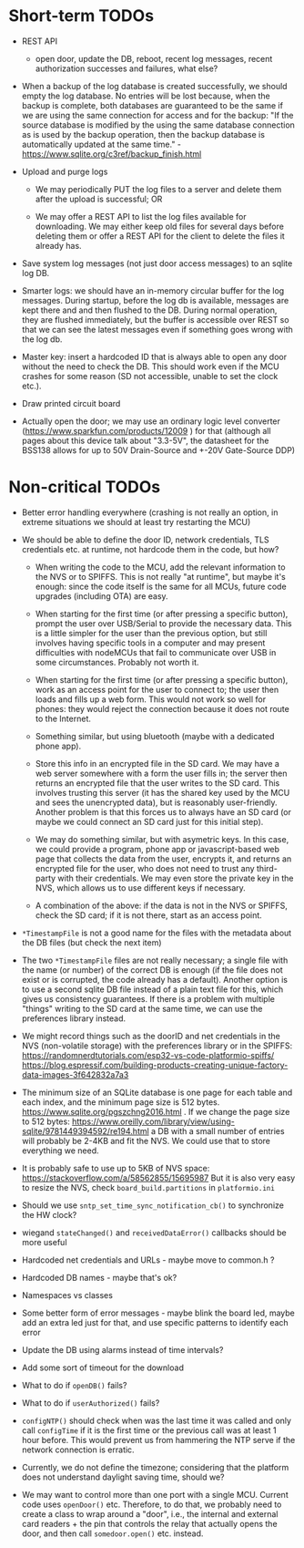# Short-term TODOs

 * REST API

   - open door, update the DB, reboot, recent log messages, recent
     authorization successes and failures, what else?

 * When a backup of the log database is created successfully, we should
   empty the log database. No entries will be lost because, when the
   backup is complete, both databases are guaranteed to be the same if we
   are using the same connection for access and for the backup: "If the
   source database is modified by the using the same database connection
   as is used by the backup operation, then the backup database is
   automatically updated at the same time." -
   <https://www.sqlite.org/c3ref/backup_finish.html>

 * Upload and purge logs

   - We may periodically PUT the log files to a server and delete them
     after the upload is successful; OR

   - We may offer a REST API to list the log files available for
     downloading. We may either keep old files for several days before
     deleting them or offer a REST API for the client to delete the files
     it already has.

 * Save system log messages (not just door access messages) to an sqlite
   log DB.

 * Smarter logs: we should have an in-memory circular buffer for the log
   messages. During startup, before the log db is available, messages are
   kept there and and then flushed to the DB. During normal operation,
   they are flushed immediately, but the buffer is accessible over REST
   so that we can see the latest messages even if something goes wrong
   with the log db.

 * Master key: insert a hardcoded ID that is always able to open any
   door without the need to check the DB. This should work even if the
   MCU crashes for some reason (SD not accessible, unable to set the
   clock etc.).

 * Draw printed circuit board

 * Actually open the door; we may use an ordinary logic level converter
   (https://www.sparkfun.com/products/12009 ) for that (although all
   pages about this device talk about "3.3-5V", the datasheet for the
   BSS138 allows for up to 50V Drain-Source and +-20V Gate-Source DDP)

# Non-critical TODOs

 * Better error handling everywhere (crashing is not really an option,
   in extreme situations we should at least try restarting the MCU)

 * We should be able to define the door ID, network credentials, TLS
   credentials etc. at runtime, not hardcode them in the code, but how?

   - When writing the code to the MCU, add the relevant information to
     the NVS or to SPIFFS. This is not really "at runtime", but maybe
     it's enough: since the code itself is the same for all MCUs, future
     code upgrades (including OTA) are easy.

   - When starting for the first time (or after pressing a specific
     button), prompt the user over USB/Serial to provide the necessary
     data. This is a little simpler for the user than the previous
     option, but still involves having specific tools in a computer
     and may present difficulties with nodeMCUs that fail to communicate
     over USB in some circumstances. Probably not worth it.

   - When starting for the first time (or after pressing a specific
     button), work as an access point for the user to connect to; the
     user then loads and fills up a web form. This would not work so
     well for phones: they would reject the connection because it does
     not route to the Internet.

   - Something similar, but using bluetooth (maybe with a dedicated
     phone app).

   - Store this info in an encrypted file in the SD card. We may have
     a web server somewhere with a form the user fills in; the server
     then returns an encrypted file that the user writes to the SD card.
     This involves trusting this server (it has the shared key used by the
     MCU and sees the unencrypted data), but is reasonably user-friendly.
     Another problem is that this forces us to always have an SD card
     (or maybe we could connect an SD card just for this initial step).

   - We may do something similar, but with asymetric keys. In this case,
     we could provide a program, phone app or javascript-based web page
     that collects the data from the user, encrypts it, and returns an
     encrypted file for the user, who does not need to trust any third-
     party with their credentials. We may even store the private key in
     the NVS, which allows us to use different keys if necessary.

   - A combination of the above: if the data is not in the NVS or SPIFFS,
     check the SD card; if it is not there, start as an access point.

 * `*TimestampFile` is not a good name for the files with the metadata
   about the DB files (but check the next item)

 * The two `*TimestampFile` files are not really necessary; a single file
   with the name (or number) of the correct DB is enough (if the file does
   not exist or is corrupted, the code already has a default). Another
   option is to use a second sqlite DB file instead of a plain text file
   for this, which gives us consistency guarantees. If there is a problem
   with multiple "things" writing to the SD card at the same time, we
   can use the preferences library instead.

 * We might record things such as the doorID and net credentials in the
   NVS (non-volatile storage) with the preferences library or in the SPIFFS:
   https://randomnerdtutorials.com/esp32-vs-code-platformio-spiffs/
   https://blog.espressif.com/building-products-creating-unique-factory-data-images-3f642832a7a3

 * The minimum size of an SQLite database is one page for each table and
   each index, and the minimum page size is 512 bytes.
   https://www.sqlite.org/pgszchng2016.html . If we change the page size
   to 512 bytes:
   https://www.oreilly.com/library/view/using-sqlite/9781449394592/re194.html
   a DB with a small number of entries will probably be 2-4KB and fit
   the NVS. We could use that to store everything we need.

 * It is probably safe to use up to 5KB of NVS space:
   https://stackoverflow.com/a/58562855/15695987
   But it is also very easy to resize the NVS, check `board_build.partitions`
   in `platformio.ini`

 * Should we use `sntp_set_time_sync_notification_cb()` to synchronize
   the HW clock?

 * wiegand `stateChanged()` and `receivedDataError()` callbacks should
   be more useful

 * Hardcoded net credentials and URLs - maybe move to common.h ?

 * Hardcoded DB names - maybe that's ok?

 * Namespaces vs classes

 * Some better form of error messages - maybe blink the board led,
   maybe add an extra led just for that, and use specific patterns
   to identify each error

 * Update the DB using alarms instead of time intervals?

 * Add some sort of timeout for the download

 * What to do if `openDB()` fails?

 * What to do if `userAuthorized()` fails?

 * `configNTP()` should check when was the last time it was called
   and only call `configTime` if it is the first time or the previous
   call was at least 1 hour before. This would prevent us from hammering
   the NTP serve if the network connection is erratic.

 * Currently, we do not define the timezone; considering that the platform
   does not understand daylight saving time, should we?

 * We may want to control more than one port with a single MCU. Current
   code uses `openDoor()` etc. Therefore, to do that, we probably need to
   create a class to wrap around a "door", i.e., the internal and external
   card readers + the pin that controls the relay that actually opens the
   door, and then call `somedoor.open()` etc. instead.
